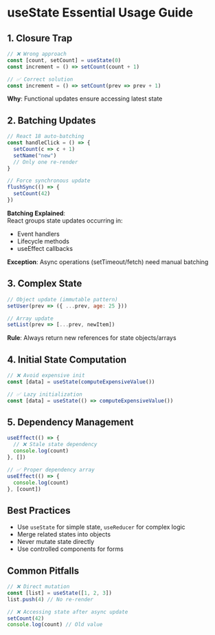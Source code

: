 # useState Essential Usage Guide

## 1. Closure Trap

```jsx
// ❌ Wrong approach
const [count, setCount] = useState(0)
const increment = () => setCount(count + 1)

// ✅ Correct solution
const increment = () => setCount(prev => prev + 1)
```

**Why**: Functional updates ensure accessing latest state

## 2. Batching Updates

```jsx
// React 18 auto-batching
const handleClick = () => {
  setCount(c => c + 1)
  setName("new")
  // Only one re-render
}

// Force synchronous update
flushSync(() => {
  setCount(42)
})
```

**Batching Explained**:  
React groups state updates occurring in:

- Event handlers
- Lifecycle methods
- useEffect callbacks

**Exception**: Async operations (setTimeout/fetch) need manual batching

## 3. Complex State

```jsx
// Object update (immutable pattern)
setUser(prev => ({ ...prev, age: 25 }))

// Array update
setList(prev => [...prev, newItem])
```

**Rule**: Always return new references for state objects/arrays

## 4. Initial State Computation

```jsx
// ❌ Avoid expensive init
const [data] = useState(computeExpensiveValue())

// ✅ Lazy initialization
const [data] = useState(() => computeExpensiveValue())
```

## 5. Dependency Management

```jsx
useEffect(() => {
  // ❌ Stale state dependency
  console.log(count)
}, [])

// ✅ Proper dependency array
useEffect(() => {
  console.log(count)
}, [count])
```

## Best Practices

- Use `useState` for simple state, `useReducer` for complex logic
- Merge related states into objects
- Never mutate state directly
- Use controlled components for forms

## Common Pitfalls

```jsx
// ❌ Direct mutation
const [list] = useState([1, 2, 3])
list.push(4) // No re-render

// ❌ Accessing state after async update
setCount(42)
console.log(count) // Old value
```
